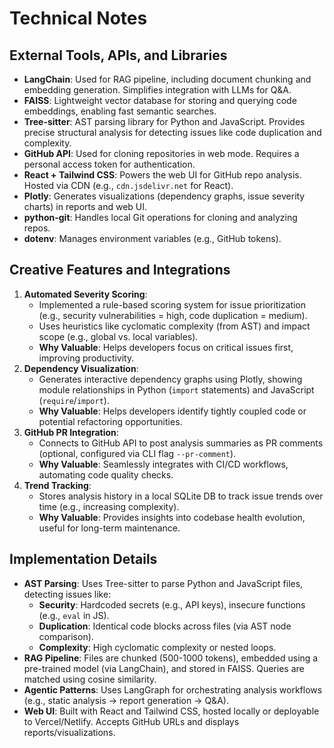 # Technical Notes

## External Tools, APIs, and Libraries
- **LangChain**: Used for RAG pipeline, including document chunking and embedding generation. Simplifies integration with LLMs for Q&A.
- **FAISS**: Lightweight vector database for storing and querying code embeddings, enabling fast semantic searches.
- **Tree-sitter**: AST parsing library for Python and JavaScript. Provides precise structural analysis for detecting issues like code duplication and complexity.
- **GitHub API**: Used for cloning repositories in web mode. Requires a personal access token for authentication.
- **React + Tailwind CSS**: Powers the web UI for GitHub repo analysis. Hosted via CDN (e.g., `cdn.jsdelivr.net` for React).
- **Plotly**: Generates visualizations (dependency graphs, issue severity charts) in reports and web UI.
- **python-git**: Handles local Git operations for cloning and analyzing repos.
- **dotenv**: Manages environment variables (e.g., GitHub tokens).

## Creative Features and Integrations
1. **Automated Severity Scoring**:
   - Implemented a rule-based scoring system for issue prioritization (e.g., security vulnerabilities = high, code duplication = medium).
   - Uses heuristics like cyclomatic complexity (from AST) and impact scope (e.g., global vs. local variables).
   - **Why Valuable**: Helps developers focus on critical issues first, improving productivity.
2. **Dependency Visualization**:
   - Generates interactive dependency graphs using Plotly, showing module relationships in Python (`import` statements) and JavaScript (`require`/`import`).
   - **Why Valuable**: Helps developers identify tightly coupled code or potential refactoring opportunities.
3. **GitHub PR Integration**:
   - Connects to GitHub API to post analysis summaries as PR comments (optional, configured via CLI flag `--pr-comment`).
   - **Why Valuable**: Seamlessly integrates with CI/CD workflows, automating code quality checks.
4. **Trend Tracking**:
   - Stores analysis history in a local SQLite DB to track issue trends over time (e.g., increasing complexity).
   - **Why Valuable**: Provides insights into codebase health evolution, useful for long-term maintenance.

## Implementation Details
- **AST Parsing**: Uses Tree-sitter to parse Python and JavaScript files, detecting issues like:
  - **Security**: Hardcoded secrets (e.g., API keys), insecure functions (e.g., `eval` in JS).
  - **Duplication**: Identical code blocks across files (via AST node comparison).
  - **Complexity**: High cyclomatic complexity or nested loops.
- **RAG Pipeline**: Files are chunked (500-1000 tokens), embedded using a pre-trained model (via LangChain), and stored in FAISS. Queries are matched using cosine similarity.
- **Agentic Patterns**: Uses LangGraph for orchestrating analysis workflows (e.g., static analysis → report generation → Q&A).
- **Web UI**: Built with React and Tailwind CSS, hosted locally or deployable to Vercel/Netlify. Accepts GitHub URLs and displays reports/visualizations.